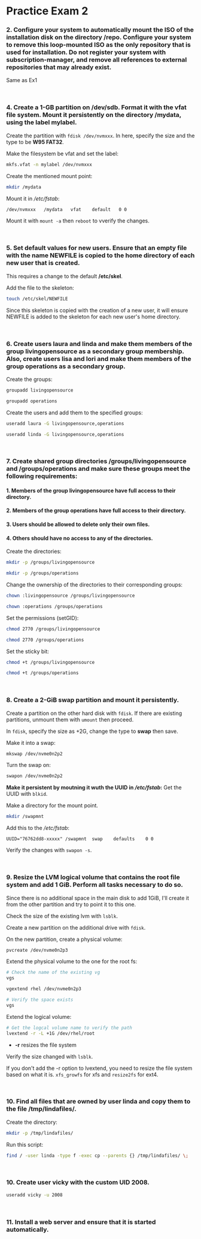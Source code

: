 # Practice Exam 2

### 2. Configure your system to automatically mount the ISO of the installation disk on the directory /repo. Configure your system to remove this loop-mounted ISO as the only repository that is used for installation. Do not register your system with subscription-manager, and remove all references to external repositories that may already exist.

Same as Ex1

<br>

### 4. Create a 1-GB partition on /dev/sdb. Format it with the vfat file system. Mount it persistently on the directory /mydata, using the label mylabel.


Create the partition with `fdisk /dev/nvmxxx`. In here, specify the size and the type to be **W95 FAT32**.

Make the filesystem be vfat and set the label:
```bash
mkfs.vfat -n mylabel /dev/nvmxxx
```

Create the mentioned mount point:
```bash
mkdir /mydata
```

Mount it in */etc/fstab*:
```bash
/dev/nvmxxx   /mydata   vfat    default   0 0 
```

Mount it with `mount -a` then `reboot` to vverify the changes. 

<br>

### 5. Set default values for new users. Ensure that an empty file with the name NEWFILE is copied to the home directory of each new user that is created.

This requires a change to the default **/etc/skel**.

Add the file to the skeleton:
```bash
touch /etc/skel/NEWFILE
```

Since this skeleton is copied with the creation of a new user, it will ensure NEWFILE is added to the skeleton for each new user's home directory. 

<br>

### 6. Create users laura and linda and make them members of the group livingopensource as a secondary group membership. Also, create users lisa and lori and make them members of the group operations as a secondary group.

Create the groups:
```bash
groupadd livingopensource

groupadd operations
```

Create the users and add them to the specified groups:
```bash
useradd laura -G livingopensource,operations

useradd linda -G livingopensource,operations
```

<br>

### 7. Create shared group directories /groups/livingopensource and /groups/operations and make sure these groups meet the following requirements:
#### 1. Members of the group livingopensource have full access to their directory.
#### 2. Members of the group operations have full access to their directory.
#### 3. Users should be allowed to delete only their own files.
#### 4. Others should have no access to any of the directories.

Create the directories:
```bash
mkdir -p /groups/livingopensource

mkdir -p /groups/operations
```

Change the ownership of the directories to their corresponding groups:
```bash
chown :livingopensource /groups/livingopensource

chown :operations /groups/operations
```

Set the permissions (setGID):
```bash
chmod 2770 /groups/livingopensource

chmod 2770 /groups/operations
```

Set the sticky bit:
```bash
chmod +t /groups/livingopensource

chmod +t /groups/operations
```

<br>

### 8. Create a 2-GiB swap partition and mount it persistently.

Create a partition on the other hard disk with `fdisk`. If there are existing partitions, unmount them with `umount` then proceed.

In `fdisk`, specify the size as +2G, change the type to **swap** then save. 

Make it into a swap:
```bash
mkswap /dev/nvme0n2p2
```

Turn the swap on:
```bash
swapon /dev/nvme0n2p2
```

**Make it persistent by moutning it wuth the UUID in */etc/fstab*:**
Get the UUID with `blkid`.

Make a directory for the mount point.
```bash
mkdir /swapmnt
```

Add this to the */etc/fstab*:
```vim
UUID="76762dd8-xxxxx" /swapmnt	swap	defaults	0 0
```

Verify the changes with `swapon -s`.

<br>

### 9. Resize the LVM logical volume that contains the root file system and add 1 GiB. Perform all tasks necessary to do so.

Since there is no additional space in the main disk to add 1GiB, I'll create it from the other partition and try to point it to this one. 

Check the size of the existing lvm with `lsblk`.

Create a new partition on the additional drive with `fdisk`. 

On the new partition, create a physical volume:
```bash
pvcreate /dev/nvme0n2p3
```

Extend the physical volume to the one for the root fs:
```bash
# Check the name of the existing vg
vgs

vgextend rhel /dev/nvme0n2p3

# Verify the space exists 
vgs
```

Extend the logical volume:
```bash
# Get the logcal volume name to verify the path
lvextend -r -L +1G /dev/rhel/root
```
- **-r** resizes the file system 

Verify the size changed with `lsblk`.

If you don't add the -r option to lvextend, you need to resize the file system based on what it is. `xfs_growfs` for xfs and `resize2fs` for ext4. 

<br>

### 10. Find all files that are owned by user linda and copy them to the file /tmp/lindafiles/.

Create the directory:
```bash
mkdir -p /tmp/lindafiles/
```

Run this script:
```bash
find / -user linda -type f -exec cp --parents {} /tmp/lindafiles/ \;
```

<br>

### 10. Create user vicky with the custom UID 2008.

```bash
useradd vicky -u 2008 
```

<br>

### 11. Install a web server and ensure that it is started automatically.



